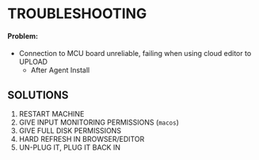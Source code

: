 # TROUBLESHOOTING

#### Problem:
- Connection to MCU board unreliable, failing when using cloud editor to UPLOAD
	- After Agent Install
## SOLUTIONS
1. RESTART MACHINE
2. GIVE INPUT MONITORING PERMISSIONS (`macos`)
3. GIVE FULL DISK PERMISSIONS
4. HARD REFRESH IN BROWSER/EDITOR
5. UN-PLUG IT, PLUG IT BACK IN